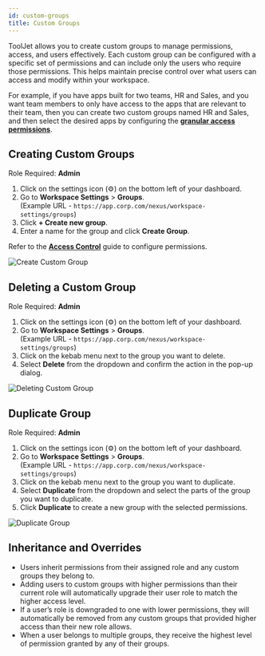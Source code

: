 ```yaml
---
id: custom-groups
title: Custom Groups
---
```


ToolJet allows you to create custom groups to manage permissions, access, and users effectively. Each custom group can be configured with a specific set of permissions and can include only the users who require those permissions. This helps maintain precise control over what users can access and modify within your workspace.

For example, if you have apps built for two teams, HR and Sales, and you want team members to only have access to the apps that are relevant to their team, then you can create two custom groups named HR and Sales, and then select the desired apps by configuring the **[granular access permissions](#)**.

## Creating Custom Groups

Role Required: **Admin** <br/>

1. Click on the settings icon (⚙️) on the bottom left of your dashboard.
2. Go to **Workspace Settings** > **Groups**. <br/>
    (Example URL - `https://app.corp.com/nexus/workspace-settings/groups`)
3. Click **+ Create new group**.
4. Enter a name for the group and click **Create Group**.

Refer to the **[Access Control](#)** guide to configure permissions.

<img className="screenshot-full" src="/img/user-management/rbac/custom-group/new-group.png" alt="Create Custom Group" />

## Deleting a Custom Group

Role Required: **Admin** <br/>

1. Click on the settings icon (⚙️) on the bottom left of your dashboard.
2. Go to **Workspace Settings** > **Groups**. <br/>
    (Example URL - `https://app.corp.com/nexus/workspace-settings/groups`)
3. Click on the kebab menu next to the group you want to delete.
4. Select **Delete** from the dropdown and confirm the action in the pop-up dialog.

<img className="screenshot-full" src="/img/tutorial/manage-users-groups/deleting-custom-group.png" alt="Deleting Custom Group" />

## Duplicate Group

Role Required: **Admin** <br/>

1. Click on the settings icon (⚙️) on the bottom left of your dashboard.
2. Go to **Workspace Settings** > **Groups**. <br/>
    (Example URL - `https://app.corp.com/nexus/workspace-settings/groups`)
3. Click on the kebab menu next to the group you want to duplicate.
4. Select **Duplicate** from the dropdown and select the parts of the group you want to duplicate.
5. Click **Duplicate** to create a new group with the selected permissions.

<img className="screenshot-full" src="/img/tutorial/manage-users-groups/duplicate-group.png" alt="Duplicate Group" />

## Inheritance and Overrides
- Users inherit permissions from their assigned role and any custom groups they belong to.
- Adding users to custom groups with higher permissions than their current role will automatically upgrade their user role to match the higher access level.
- If a user’s role is downgraded to one with lower permissions, they will automatically be removed from any custom groups that provided higher access than their new role allows.
- When a user belongs to multiple groups, they receive the highest level of permission granted by any of their groups.